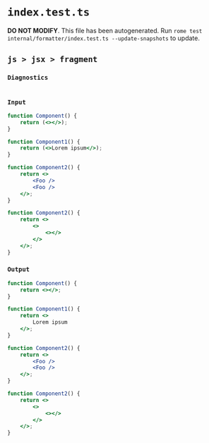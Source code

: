 # `index.test.ts`

**DO NOT MODIFY**. This file has been autogenerated. Run `rome test internal/formatter/index.test.ts --update-snapshots` to update.

## `js > jsx > fragment`

### `Diagnostics`

```

```

### `Input`

```jsx
function Component() {
	return (<></>);
}

function Component1() {
	return (<>Lorem ipsum</>);
}

function Component2() {
	return <>
		<Foo />
		<Foo />
	</>;
}

function Component2() {
	return <>
		<>
			<></>
		</>
	</>;
}

```

### `Output`

```jsx
function Component() {
	return <></>;
}

function Component1() {
	return <>
		Lorem ipsum
	</>;
}

function Component2() {
	return <>
		<Foo />
		<Foo />
	</>;
}

function Component2() {
	return <>
		<>
			<></>
		</>
	</>;
}

```
